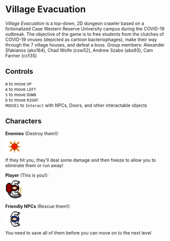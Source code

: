 # Village Evacuation  
*Village Evacuation* is a top-down, 2D dungeon crawler based on a fictionalized Case Western Reserve University campus during the COVID-19 outbreak. The objective of the game is to free students from the clutches of COVID-19 viruses (depicted as cartoon bacteriophages), make their way through the 7 village houses, and defeat a boss.
Group members: Alexander Sfakianos (aks164), Chad Wolfe (csw52), Andrew Szabo (abs93), Cam Farmer (ccf35)  

## Controls  
`W` to move `UP`  
`A` to move `LEFT`  
`S` to move `DOWN`  
`D` to move `RIGHT`  
`MOUSE1` to `Interact` with NPCs, Doors, and other interactable objects  

## Characters

**Enemies** (Destroy them!):  
![Enemies](Village%20Evacuation/Assets/Graphics/Sprites/Virus%20Sprite.png.png)  
If they hit you, they'll deal some damage and then freeze to allow you to eliminate them or run away!

**Player** (This is you!):  
![Player](Village%20Evacuation/Assets/Graphics/Sprites/Neutral%20Character-1.png.png)  

**Friendly NPCs** (Rescue them!):  
![NPCs](Village%20Evacuation/Assets/Graphics/Sprites/Student%20Sprite.png.png)  
You need to save all of them before you can move on to the next level  
